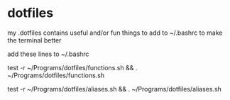 # dotfiles
my .dotfiles contains useful and/or fun things to add to ~/.bashrc to make the terminal better

add these lines to ~/.bashrc

test -r ~/Programs/dotfiles/functions.sh && . ~/Programs/dotfiles/functions.sh

test -r ~/Programs/dotfiles/aliases.sh && . ~/Programs/dotfiles/aliases.sh